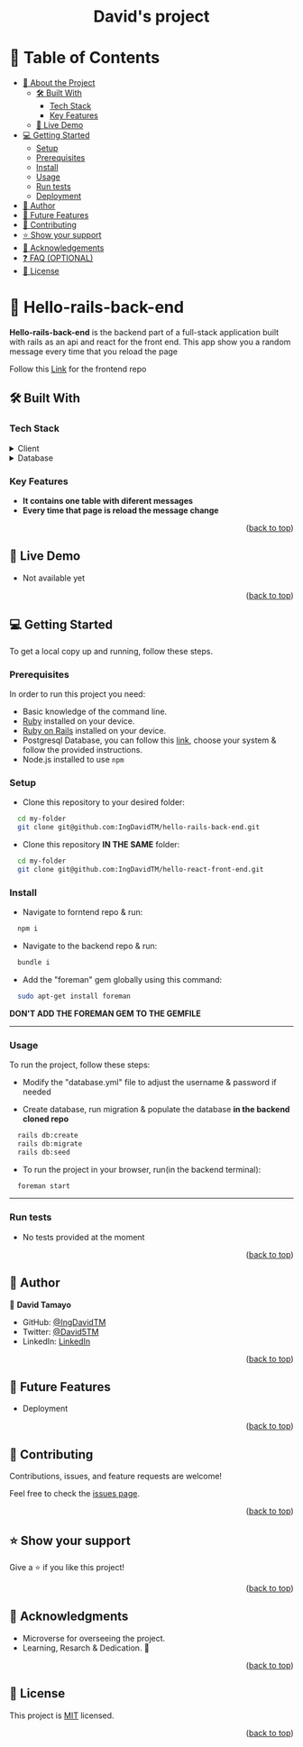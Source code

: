 <a name="readme-top"></a>


<div align="center">

  <h1>David's project</h1>

</div>

# 📗 Table of Contents

- [📖 About the Project](#about-project)
  - [🛠 Built With](#built-with)
    - [Tech Stack](#tech-stack)
    - [Key Features](#key-features)
  - [🚀 Live Demo](#live-demo)
- [💻 Getting Started](#getting-started)
  - [Setup](#setup)
  - [Prerequisites](#prerequisites)
  - [Install](#install)
  - [Usage](#usage)
  - [Run tests](#run-tests)
  - [Deployment](#triangular_flag_on_post-deployment)
- [👥 Author](#authors)
- [🔭 Future Features](#future-features)
- [🤝 Contributing](#contributing)
- [⭐️ Show your support](#support)
- [🙏 Acknowledgements](#acknowledgements)
- [❓ FAQ (OPTIONAL)](#faq)
- [📝 License](#license)

<!-- PROJECT DESCRIPTION -->

# 📖 Hello-rails-back-end <a name="about-project"></a>

**Hello-rails-back-end** is the backend part of a full-stack application built with rails as an api and react for the front end. This app show you a random message every time that you reload the page

Follow this [Link](https://github.com/IngDavidTM/hello-react-front-end) for the frontend repo

## 🛠 Built With <a name="built-with"></a>

### Tech Stack <a name="tech-stack"></a>
<details>
  <summary>Client</summary>
  <ul>
    <li><a href="https://www.ruby-lang.org/en/">Ruby</a></li>
    <li><a href="https://rubyonrails.org/">Rails</a></li>
    <li><a href="https://reactjs.org/">React</a></li>
  </ul>
</details>

<details>
  <summary>Database</summary>
  <ul>
    <li><a href="https://www.postgresql.org/">PostgreSQL</a></li>
  </ul>
</details>

### Key Features <a name="key-features"></a>

- **It contains one table with diferent messages**
- **Every time that page is reload the message change**

<p align="right">(<a href="#readme-top">back to top</a>)</p>

## 🚀 Live Demo <a name="live-demo"></a>

- Not available yet

<p align="right">(<a href="#readme-top">back to top</a>)</p>

<!-- GETTING STARTED -->

## 💻 Getting Started <a name="getting-started"></a>

To get a local copy up and running, follow these steps.

### Prerequisites

In order to run this project you need:

- Basic knowledge of the command line.
- [Ruby](https://www.ruby-lang.org/en/documentation/installation/) installed on your device.
- [Ruby on Rails](https://guides.rubyonrails.org/v5.0/getting_started.html) installed on your device.
- Postgresql Database, you can follow this [link](https://www.postgresql.org/download/), choose your system & follow the provided instructions.
- Node.js installed to use ```npm```

### Setup

- Clone this repository to your desired folder:

```sh
  cd my-folder
  git clone git@github.com:IngDavidTM/hello-rails-back-end.git
```

- Clone this repository **IN THE SAME** folder:

```sh
  cd my-folder
  git clone git@github.com:IngDavidTM/hello-react-front-end.git
```

### Install

- Navigate to forntend repo & run:
```sh
  npm i
```

- Navigate to the backend repo & run:
```sh
  bundle i
```

- Add the "foreman" gem globally using this command:
```sh
  sudo apt-get install foreman
```
**DON'T ADD THE FOREMAN GEM TO THE GEMFILE**

<hr>

### Usage

To run the project, follow these steps:

- Modify the "database.yml" file to adjust the username & password if needed

- Create database, run migration & populate the database **in the backend cloned repo**
```sh
  rails db:create
  rails db:migrate
  rails db:seed
```
- To run the project in your browser, run(in the backend terminal):
```sh
  foreman start
```

<hr>

### Run tests

- No tests provided at the moment

<p align="right">(<a href="#readme-top">back to top</a>)</p>

## 👥 Author <a name="authors"></a>

👤 **David Tamayo**

- GitHub: [@IngDavidTM](https://github.com/IngDavidTM)
- Twitter: [@David5TM](https://twitter.com/David5TM)
- LinkedIn: [LinkedIn](https://www.linkedin.com/in/ing-david-tamayo)

<p align="right">(<a href="#readme-top">back to top</a>)</p>

<!-- FUTURE FEATURES -->

## 🔭 Future Features <a name="future-features"></a>

- Deployment

<p align="right">(<a href="#readme-top">back to top</a>)</p>

## 🤝 Contributing <a name="contributing"></a>

Contributions, issues, and feature requests are welcome!

Feel free to check the [issues page](https://github.com/Peter1907/hello-react-front-end/issues).

<p align="right">(<a href="#readme-top">back to top</a>)</p>

## ⭐️ Show your support <a name="support"></a>

Give a ⭐️ if you like this project!

<p align="right">(<a href="#readme-top">back to top</a>)</p>

<!-- ACKNOWLEDGEMENTS -->

## 🙏 Acknowledgments <a name="acknowledgements"></a>

- Microverse for overseeing the project.
- Learning, Resarch & Dedication. 🚀

<p align="right">(<a href="#readme-top">back to top</a>)</p>

<!-- LICENSE -->

## 📝 License <a name="license"></a>

This project is [MIT](./LICENSE) licensed.

<p align="right">(<a href="#readme-top">back to top</a>)</p>
